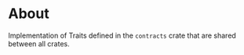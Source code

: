 # About

Implementation of Traits defined in the `contracts` crate that are shared between all crates.
